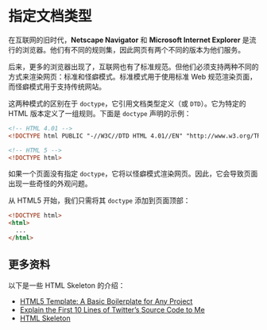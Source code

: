 # 指定文档类型

在互联网的旧时代，**Netscape Navigator** 和 **Microsoft Internet Explorer** 是流行的浏览器。他们有不同的规则集，因此网页有两个不同的版本为他们服务。

后来，更多的浏览器出现了，互联网也有了标准规范。但他们必须支持两种不同的方式来渲染网页：标准和怪癖模式。标准模式用于使用标准 Web 规范渲染页面，而怪癖模式用于支持传统网站。

这两种模式的区别在于 `doctype`，它引用文档类型定义（或 `DTD`）。它为特定的 HTML 版本定义了一组规则。下面是 `doctype` 声明的示例：

```html
<!-- HTML 4.01 -->
<!DOCTYPE html PUBLIC "-//W3C//DTD HTML 4.01//EN" "http://www.w3.org/TR/html4/strict.dtd">

<!-- HTML 5 -->
<!DOCTYPE html>
```

如果一个页面没有指定 `doctype`，它将以怪癖模式渲染网页。因此，它会导致页面出现一些奇怪的外观问题。

从 HTML5 开始，我们只需将其 `doctype` 添加到页面顶部：

```html
<!DOCTYPE html>
<html>
  ...
</html>
```

## 更多资料

以下是一些 HTML Skeleton 的介绍：

- [HTML5 Template: A Basic Boilerplate for Any Project](https://www.sitepoint.com/a-basic-html5-template/)
- [Explain the First 10 Lines of Twitter’s Source Code to Me](https://css-tricks.com/explain-the-first-10-lines-of-twitter-source-code/)
- [HTML Skeleton](https://www.joshwcomeau.com/snippets/html/html-skeleton/)

